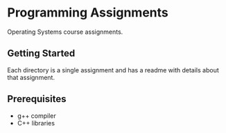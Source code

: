 # Programming Assignments

Operating Systems course assignments.


## Getting Started

Each directory is a single assignment and has a readme with details about that
assignment.

## Prerequisites

- g++ compiler
- C++ libraries
